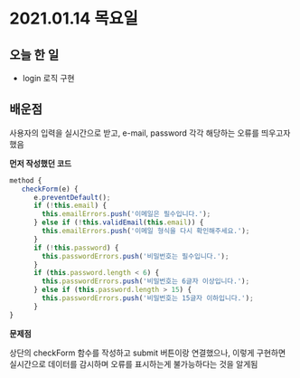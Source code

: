 # 2021.01.14 목요일

## 오늘 한 일

- login 로직 구현

  





## 배운점

사용자의 입력을 실시간으로 받고, e-mail, password 각각 해당하는 오류를 띄우고자 했음



**먼저 작성했던 코드**

```javascript
method {
   checkForm(e) {
      e.preventDefault();
      if (!this.email) {
        this.emailErrors.push('이메일은 필수입니다.');
      } else if (!this.validEmail(this.email)) {
        this.emailErrors.push('이메일 형식을 다시 확인해주세요.');
      }
      if (!this.password) {
        this.passwordErrors.push('비밀번호는 필수입니다.');
      }
      if (this.password.length < 6) {
        this.passwordErrors.push('비밀번호는 6글자 이상입니다.');
      } else if (this.password.length > 15) {
        this.passwordErrors.push('비밀번호는 15글자 이하입니다.');
      }
}
```



**문제점**

상단의 checkForm 함수를 작성하고 submit 버튼이랑 연결했으나, 이렇게 구현하면 실시간으로 데이터를 감시하며 오류를 표시하는게 불가능하다는 것을 알게됨









